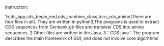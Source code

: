 
Instruction:











1:cds_app,cds_begin_end,cds_combine_class,turn_cds_amino(There are four files in all). They are written in python3,The programs is used to extract CDS sequences from Genbank.gb files and translate CDS into amino sequences.
2:Other files are written in the Java.
3：CDS.java：The program describes the main framework of GUI, and does not involve core algorithms
